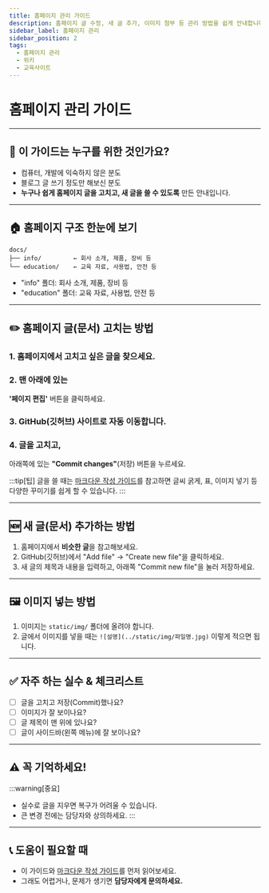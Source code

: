 ```yaml
---
title: 홈페이지 관리 가이드
description: 홈페이지 글 수정, 새 글 추가, 이미지 첨부 등 관리 방법을 쉽게 안내합니다.
sidebar_label: 홈페이지 관리
sidebar_position: 2
tags:
  - 홈페이지 관리
  - 위키
  - 교육사이트
---
```


# 홈페이지 관리 가이드

---

## 📢 이 가이드는 누구를 위한 것인가요?

- 컴퓨터, 개발에 익숙하지 않은 분도
- 블로그 글 쓰기 정도만 해보신 분도
- **누구나 쉽게 홈페이지 글을 고치고, 새 글을 쓸 수 있도록** 만든 안내입니다.

---

## 🏠 홈페이지 구조 한눈에 보기

```
docs/
├── info/         ← 회사 소개, 제품, 장비 등
└── education/    ← 교육 자료, 사용법, 안전 등
```

- "info" 폴더: 회사 소개, 제품, 장비 등
- "education" 폴더: 교육 자료, 사용법, 안전 등

---

## ✏️ 홈페이지 글(문서) 고치는 방법

### 1. 홈페이지에서 고치고 싶은 글을 찾으세요.

### 2. **맨 아래**에 있는
   **'페이지 편집'** 버튼을 클릭하세요.

### 3. GitHub(깃허브) 사이트로 자동 이동합니다.

### 4. 글을 고치고,
   아래쪽에 있는 **"Commit changes"**(저장) 버튼을 누르세요.

:::tip[팁]
글을 쓸 때는 [마크다운 작성 가이드](./markdown-guide)를 참고하면
글씨 굵게, 표, 이미지 넣기 등 다양한 꾸미기를 쉽게 할 수 있습니다.
:::

---

## 🆕 새 글(문서) 추가하는 방법

1. 홈페이지에서 **비슷한 글**을 참고해보세요.
2. GitHub(깃허브)에서
   "Add file" → "Create new file"을 클릭하세요.
3. 새 글의 제목과 내용을 입력하고,
   아래쪽 "Commit new file"을 눌러 저장하세요.

---

## 🖼️ 이미지 넣는 방법

1. 이미지는
   `static/img/` 폴더에 올려야 합니다.
2. 글에서 이미지를 넣을 때는
   `![설명](../static/img/파일명.jpg)`
   이렇게 적으면 됩니다.

---

## ✅ 자주 하는 실수 & 체크리스트

- [ ] 글을 고치고 저장(Commit)했나요?
- [ ] 이미지가 잘 보이나요?
- [ ] 글 제목이 맨 위에 있나요?
- [ ] 글이 사이드바(왼쪽 메뉴)에 잘 보이나요?

---

## ⚠️ 꼭 기억하세요!

:::warning[중요]
- 실수로 글을 지우면 복구가 어려울 수 있습니다.
- 큰 변경 전에는 담당자와 상의하세요.
:::

---

## 📞 도움이 필요할 때

- 이 가이드와 [마크다운 작성 가이드](./markdown-guide)를 먼저 읽어보세요.
- 그래도 어렵거나, 문제가 생기면 **담당자에게 문의하세요.**
